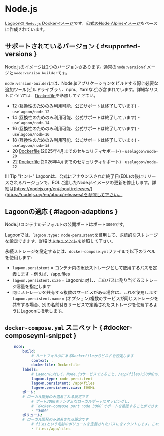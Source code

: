# Node.js

[Lagoonの `Node.js` Dockerイメージ](https://github.com/uselagoon/lagoon-images/tree/main/images/node)です。[公式のNode Alpineイメージ](https://hub.docker.com/_/node/)をベースに作成されています。

## サポートされているバージョン { #supported-versions }

Node.jsのイメージは2つのバージョンがあります。通常の`node:version`イメージと`node:version-builder`です。

`node:version-builder`には、Node.jsアプリケーションをビルドする際に必要な追加ツール(ビルドライブラリ、npm、Yarnなど)が含まれています。詳細なリストについては、[Dockerfile](https://github.com/uselagoon/lagoon-images/tree/main/images/node-builder)を参照してください。

* 12 \(互換性のためのみ利用可能、公式サポートは終了しています\) - `uselagoon/node-12`
* 14 \(互換性のためのみ利用可能、公式サポートは終了しています\) - `uselagoon/node-14`
* 16 \(互換性のためのみ利用可能、公式サポートは終了しています\) - `uselagoon/node-16`
* 18 \(互換性のためのみ利用可能、公式サポートは終了しています\) - `uselagoon/node-18`
* 20 [Dockerfile](https://github.com/uselagoon/lagoon-images/blob/main/images/node/20.Dockerfile) (2025年4月までのセキュリティサポート) - `uselagoon/node-20`
* 22 [Dockerfile](https://github.com/uselagoon/lagoon-images/blob/main/images/node/22.Dockerfile) (2026年4月までのセキュリティサポート) - `uselagoon/node-22`

!!! Tip "ヒント"
    Lagoonは、公式にアナウンスされた終了日(EOL)の後にリリースされるバージョンで、EOLに達したNode.jsイメージの更新を停止します。詳細は[https://nodejs.org/en/about/releases/](https://nodejs.org/en/about/releases/)を参照して下さい。

## Lagoonの適応 { #lagoon-adaptions }

Node.jsコンテナのデフォルトの公開ポートはポート`3000`です。

Lagoonでは、`lagoon.type: node-persistent`を使用して、永続的なストレージを設定できます。詳細は[ドキュメント](../concepts-basics/docker-compose-yml.md#persistent-storage)を参照して下さい。

永続ストレージを設定するには、`docker-compose.yml`ファイルで以下のラベルを使用します:

* `lagoon.persistent` = コンテナ内の永続ストレージとして使用するパスを定義します - 例えば、/app/files
* `lagoon.persistent.size` = Lagoonに対し、このパスに割り当てるストレージ容量を指定します
* 同じストレージを共有する複数のサービスがある場合は、これを使用します
`lagoon.persistent.name` = (オプション)複数のサービスが同じストレージを共有する場合、別の名前付きサービスで定義されたストレージを使用するようにLagoonに指示します。

## `docker-compose.yml` スニペット { #docker-composeyml-snippet }

```yaml title="docker-compose.yml"
    node:
        build:
            # ルートフォルダにあるDockerfileからビルドを設定します
            context: .
            dockerfile: Dockerfile
        labels:
            # Lagoonに対して、Node.jsサービスであること、/app/filesに500MBの永続ストレージを設定します。
            lagoon.type: node-persistent
            lagoon.persistent: /app/files
            lagoon.persistent.size: 500Mi
        ポート:
        # ローカル開発のみ適用される設定です
            # ポート3000をランダムなローカルポートにマッピングし、
            # `docker-compose port node 3000`でポートを確認することができます。
            - "3000"
        ボリューム:
        # ローカル開発のみ適用される設定です
            # filesという名前のボリュームを定義されたパスにをマウントします。これは、本番環境と同じ状態を再現するためにローカル開発環境で利用されます。
            - files:/app/files
```

